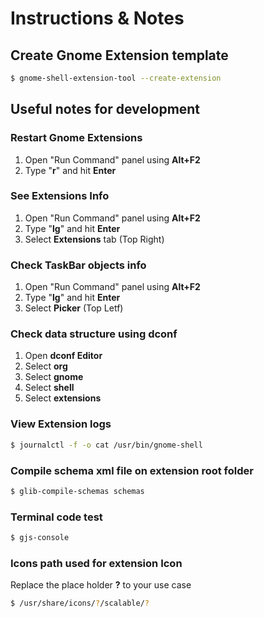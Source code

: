 # Instructions & Notes

## Create Gnome Extension template
```bash
$ gnome-shell-extension-tool --create-extension
```

## Useful notes for development

### Restart Gnome Extensions

1. Open "Run Command" panel using **Alt+F2**
2. Type "**r**" and hit **Enter**

### See Extensions Info
1. Open "Run Command" panel using **Alt+F2**
2. Type "**lg**" and hit **Enter**
3. Select **Extensions** tab (Top Right)

### Check TaskBar objects info
1. Open "Run Command" panel using **Alt+F2**
2. Type "**lg**" and hit **Enter**
3. Select **Picker** (Top Letf)

### Check data structure using **dconf**
1. Open **dconf Editor**
2. Select **org**
3. Select **gnome** 
4. Select **shell** 
5. Select **extensions**

### View Extension logs
```bash
$ journalctl -f -o cat /usr/bin/gnome-shell
```

### Compile schema xml file on extension root folder
```bash
$ glib-compile-schemas schemas
```

### Terminal code test
```bash
$ gjs-console
```

### Icons path used for extension Icon
Replace the place holder **?** to your use case
```bash
$ /usr/share/icons/?/scalable/?
```